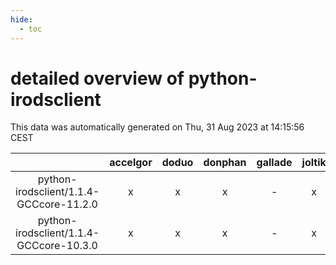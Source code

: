 ```yaml
---
hide:
  - toc
---
```


detailed overview of python-irodsclient
=======================================


This data was automatically generated on Thu, 31 Aug 2023 at 14:15:56 CEST  

| |accelgor|doduo|donphan|gallade|joltik|skitty|swalot|victini|
| :---: | :---: | :---: | :---: | :---: | :---: | :---: | :---: | :---: |
|python-irodsclient/1.1.4-GCCcore-11.2.0|x|x|x|-|x|x|x|x|
|python-irodsclient/1.1.4-GCCcore-10.3.0|x|x|x|-|x|x|x|x|
